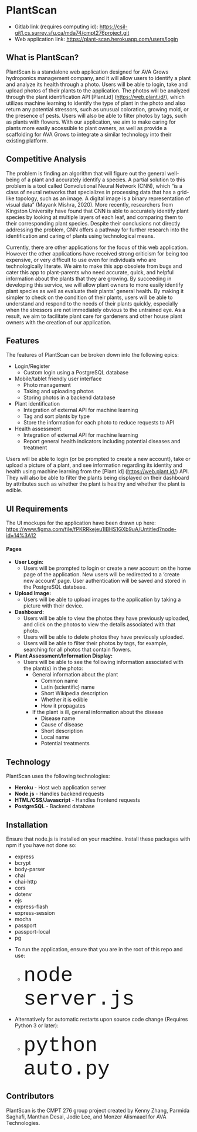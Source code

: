 # PlantScan
* Gitlab link (requires computing id): https://csil-git1.cs.surrey.sfu.ca/mda74/cmpt276project.git
* Web application link: https://plant-scan.herokuapp.com/users/login

## What is PlantScan?
PlantScan is a standalone web application designed for AVA Grows hydroponics management company, and it will allow users to identify a plant and analyze its health through a photo. Users will be able to login, take and upload photos of their plants to the application. The photos will be analyzed through the  plant identification API [Plant.id] (https://web.plant.id/), which utilizes machine learning to identify the type of plant in the photo and also return any potential stressors, such as unusual coloration, growing mold, or the presence of pests. Users will also be able to filter photos by tags, such as plants with flowers. With our application, we aim to make caring for plants more easily accessible to plant owners, as well as provide a scaffolding for AVA Grows to integrate a similar technology into their existing platform.

## Competitive Analysis
The problem is finding an algorithm that will figure out the general well-being of a plant and accurately identify a species. A partial solution to this problem is a tool called Convolutional Neural Network (CNN), which “is a class of neural networks that specializes in processing data that has a grid-like topology, such as an image. A digital image is a binary representation of visual data” (Mayank Mishra, 2020). More recently, researchers from Kingston University have found that CNN is able to accurately identify plant species by looking at multiple layers of each leaf, and comparing them to their corresponding plant species. Despite their conclusions not directly addressing the problem, CNN offers a pathway for further research into the identification and caring of plants using technological means.

Currently, there are other applications for the focus of this web application. However the other applications have received strong criticism for being too expensive, or very difficult to use even for individuals who are technologically literate. We aim to make this app obsolete from bugs and  cater this app to plant-parents who need accurate, quick, and helpful information about the plants that they are growing. By succeeding in developing this service, we will allow plant owners to more easily identify plant species as well as evaluate their plants’ general health. By making it simpler to check on the condition of their plants, users will be able to understand and respond to the needs of their plants quickly, especially when the stressors are not immediately obvious to the untrained eye. As a result, we aim to facilitate plant care for gardeners and other house plant owners with the creation of our application.

## Features
The features of PlantScan can be broken down into the following epics:
* Login/Register
    * Custom login using a PostgreSQL database
* Mobile/tablet friendly user interface
    * Photo management
    * Taking and uploading photos
    * Storing photos in a backend database
* Plant identification
    * Integration of external API for machine learning
    * Tag and sort plants by type
    * Store the information for each photo to reduce requests to API
* Health assessment
    * Integration of external API for machine learning
    * Report general health indicators including potential diseases and treatment

Users will be able to login (or be prompted to create a new account), take or upload a picture of a plant, and see information regarding its identity and health using machine learning from the [Plant.id] (https://web.plant.id/) API. They will also be able to filter the plants being displayed on their dashboard by attributes such as whether the plant is healthy and whether the plant is edible.

## UI Requirements
The UI mockups for the application have been drawn up here:
https://www.figma.com/file/fPKRRkejeu1IBHS1GXb9uA/Untitled?node-id=14%3A12

#### Pages
* **User Login:**
    * Users will be prompted to login or create a new account on the home page of the application. New users will be redirected to a ‘create new account’ page. User authentication will be saved and stored in the PostgreSQL database.
* **Upload Image:**
    * Users will be able to upload images to the application by taking a picture with their device.
* **Dashboard:**
    * Users will be able to view the photos they have previously uploaded, and click on the photos to view the details associated with that photo.
    * Users will be able to delete photos they have previously uploaded.
    * Users will be able to filter their photos by tags, for example, searching for all photos that contain flowers.
* **Plant Assessment/Information Display:**
    * Users will be able to see the following information associated with the plant(s) in the photo:
        * General information about the plant
            * Common name
            * Latin (scientific) name
            * Short Wikipedia description
            * Whether it is edible
            * How it propagates
        * If the plant is ill, general information about the disease
            * Disease name
            * Cause of disease
            * Short description
            * Local name
            * Potential treatments


## Technology
PlantScan uses the following technologies:
- **Heroku** - Host web application server
- **Node.js** - Handles backend requests
- **HTML/CSS/Javascript** - Handles frontend requests
- **PostgreSQL** - Backend database

## Installation

Ensure that node.js is installed on your machine.
Install these packages with npm if you have not done so:
- express
- bcrypt
- body-parser
- chai
- chai-http
- cors
- dotenv
- ejs
- express-flash
- express-session
- mocha
- passport
- passport-local
- pg

* To run the application, ensure that you are in the root of this repo and use:
  * <span style="font-family:Courier New; font-size:4em;">node server.js</span>
   
* Alternatively for automatic restarts upon source code change (Requires Python 3 or later):
  * <span style="font-family:Courier New; font-size:4em;">python auto.py</span>

## Contributors
PlantScan is the CMPT 276 group project created by Kenny Zhang, Parmida Saghafi, Manthan Desai, Jodie Lee, and Monzer Alismaael for AVA Technologies.
